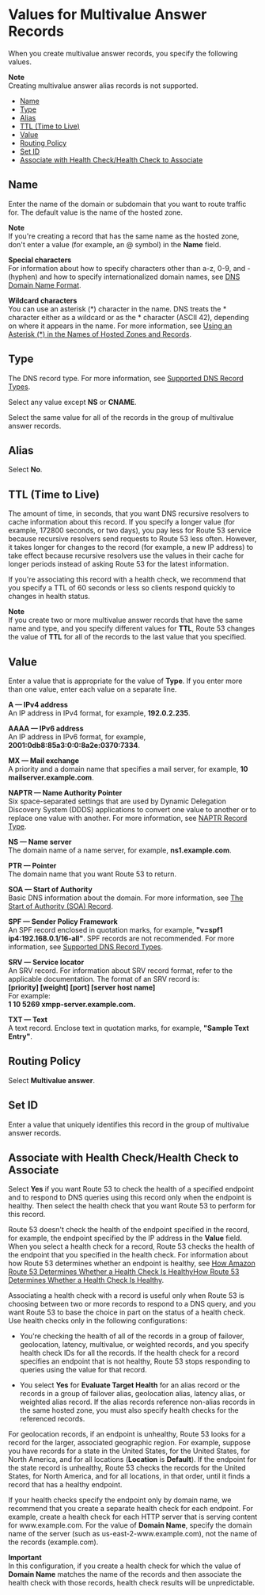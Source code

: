# Values for Multivalue Answer Records<a name="resource-record-sets-values-multivalue"></a>

When you create multivalue answer records, you specify the following values\.

**Note**  
Creating multivalue answer alias records is not supported\.


+ [Name](#rrsets-values-multivalue-name)
+ [Type](#rrsets-values-multivalue-type)
+ [Alias](#rrsets-values-multivalue-alias)
+ [TTL \(Time to Live\)](#rrsets-values-multivalue-ttl)
+ [Value](#rrsets-values-multivalue-value)
+ [Routing Policy](#rrsets-values-multivalue-routing-policy)
+ [Set ID](#rrsets-values-multivalue-set-identifier)
+ [Associate with Health Check/Health Check to Associate](#rrsets-values-multivalue-associate-with-health-check)

## Name<a name="rrsets-values-multivalue-name"></a>

Enter the name of the domain or subdomain that you want to route traffic for\. The default value is the name of the hosted zone\. 

**Note**  
If you're creating a record that has the same name as the hosted zone, don't enter a value \(for example, an @ symbol\) in the **Name** field\. 

**Special characters**  
For information about how to specify characters other than a\-z, 0\-9, and \- \(hyphen\) and how to specify internationalized domain names, see [DNS Domain Name Format](DomainNameFormat.md)\.

**Wildcard characters**  
You can use an asterisk \(\*\) character in the name\. DNS treats the \* character either as a wildcard or as the \* character \(ASCII 42\), depending on where it appears in the name\. For more information, see [Using an Asterisk \(\*\) in the Names of Hosted Zones and Records](DomainNameFormat.md#domain-name-format-asterisk)\.

## Type<a name="rrsets-values-multivalue-type"></a>

The DNS record type\. For more information, see [Supported DNS Record Types](ResourceRecordTypes.md)\.

Select any value except **NS** or **CNAME**\.

Select the same value for all of the records in the group of multivalue answer records\.

## Alias<a name="rrsets-values-multivalue-alias"></a>

Select **No**\. 

## TTL \(Time to Live\)<a name="rrsets-values-multivalue-ttl"></a>

The amount of time, in seconds, that you want DNS recursive resolvers to cache information about this record\. If you specify a longer value \(for example, 172800 seconds, or two days\), you pay less for Route 53 service because recursive resolvers send requests to Route 53 less often\. However, it takes longer for changes to the record \(for example, a new IP address\) to take effect because recursive resolvers use the values in their cache for longer periods instead of asking Route 53 for the latest information\. 

If you're associating this record with a health check, we recommend that you specify a TTL of 60 seconds or less so clients respond quickly to changes in health status\.

**Note**  
If you create two or more multivalue answer records that have the same name and type, and you specify different values for **TTL**, Route 53 changes the value of **TTL** for all of the records to the last value that you specified\.

## Value<a name="rrsets-values-multivalue-value"></a>

Enter a value that is appropriate for the value of **Type**\. If you enter more than one value, enter each value on a separate line\.

**A — IPv4 address**  
An IP address in IPv4 format, for example, **192\.0\.2\.235**\.

**AAAA — IPv6 address**  
An IP address in IPv6 format, for example, **2001:0db8:85a3:0:0:8a2e:0370:7334**\.

**MX — Mail exchange**  
A priority and a domain name that specifies a mail server, for example, **10 mailserver\.example\.com**\.

**NAPTR — Name Authority Pointer**  
Six space\-separated settings that are used by Dynamic Delegation Discovery System \(DDDS\) applications to convert one value to another or to replace one value with another\. For more information, see [NAPTR Record Type](ResourceRecordTypes.md#NAPTRFormat)\.

**NS — Name server**  
The domain name of a name server, for example, **ns1\.example\.com**\.

**PTR — Pointer**  
The domain name that you want Route 53 to return\.

**SOA — Start of Authority**  
Basic DNS information about the domain\. For more information, see [The Start of Authority \(SOA\) Record](SOA-NSrecords.md#SOArecords)\.

**SPF — Sender Policy Framework**  
An SPF record enclosed in quotation marks, for example, **"v=spf1 ip4:192\.168\.0\.1/16\-all"**\. SPF records are not recommended\. For more information, see [Supported DNS Record Types](ResourceRecordTypes.md)\.

**SRV — Service locator**  
An SRV record\. For information about SRV record format, refer to the applicable documentation\. The format of an SRV record is:  
**\[priority\] \[weight\] \[port\] \[server host name\]**  
For example:  
**1 10 5269 xmpp\-server\.example\.com\.**

**TXT — Text**  
A text record\. Enclose text in quotation marks, for example, **"Sample Text Entry"**\. 

## Routing Policy<a name="rrsets-values-multivalue-routing-policy"></a>

Select **Multivalue answer**\.

## Set ID<a name="rrsets-values-multivalue-set-identifier"></a>

Enter a value that uniquely identifies this record in the group of multivalue answer records\. 

## Associate with Health Check/Health Check to Associate<a name="rrsets-values-multivalue-associate-with-health-check"></a>

Select **Yes** if you want Route 53 to check the health of a specified endpoint and to respond to DNS queries using this record only when the endpoint is healthy\. Then select the health check that you want Route 53 to perform for this record\. 

Route 53 doesn't check the health of the endpoint specified in the record, for example, the endpoint specified by the IP address in the **Value** field\. When you select a health check for a record, Route 53 checks the health of the endpoint that you specified in the health check\. For information about how Route 53 determines whether an endpoint is healthy, see [How Amazon Route 53 Determines Whether a Health Check Is HealthyHow Route 53 Determines Whether a Health Check Is Healthy](dns-failover-determining-health-of-endpoints.md)\.

Associating a health check with a record is useful only when Route 53 is choosing between two or more records to respond to a DNS query, and you want Route 53 to base the choice in part on the status of a health check\. Use health checks only in the following configurations:

+ You're checking the health of all of the records in a group of failover, geolocation, latency, multivalue, or weighted records, and you specify health check IDs for all the records\. If the health check for a record specifies an endpoint that is not healthy, Route 53 stops responding to queries using the value for that record\.

+ You select **Yes** for **Evaluate Target Health** for an alias record or the records in a group of failover alias, geolocation alias, latency alias, or weighted alias record\. If the alias records reference non\-alias records in the same hosted zone, you must also specify health checks for the referenced records\. 

For geolocation records, if an endpoint is unhealthy, Route 53 looks for a record for the larger, associated geographic region\. For example, suppose you have records for a state in the United States, for the United States, for North America, and for all locations \(**Location** is **Default**\)\. If the endpoint for the state record is unhealthy, Route 53 checks the records for the United States, for North America, and for all locations, in that order, until it finds a record that has a healthy endpoint\.

If your health checks specify the endpoint only by domain name, we recommend that you create a separate health check for each endpoint\. For example, create a health check for each HTTP server that is serving content for www\.example\.com\. For the value of **Domain Name**, specify the domain name of the server \(such as us\-east\-2\-www\.example\.com\), not the name of the records \(example\.com\)\.

**Important**  
In this configuration, if you create a health check for which the value of **Domain Name** matches the name of the records and then associate the health check with those records, health check results will be unpredictable\.